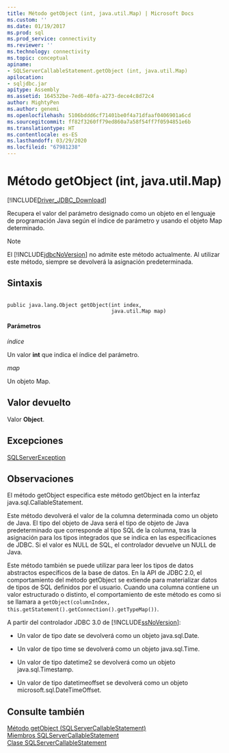 ```yaml
---
title: Método getObject (int, java.util.Map) | Microsoft Docs
ms.custom: ''
ms.date: 01/19/2017
ms.prod: sql
ms.prod_service: connectivity
ms.reviewer: ''
ms.technology: connectivity
ms.topic: conceptual
apiname:
- SQLServerCallableStatement.getObject (int, java.util.Map)
apilocation:
- sqljdbc.jar
apitype: Assembly
ms.assetid: 164532be-7ed6-40fa-a273-dece4c8d72c4
author: MightyPen
ms.author: genemi
ms.openlocfilehash: 5106bddd6cf71401be0f4a71dfaaf0406901a6cd
ms.sourcegitcommit: ff82f3260ff79ed860a7a58f54ff7f0594851e6b
ms.translationtype: HT
ms.contentlocale: es-ES
ms.lasthandoff: 03/29/2020
ms.locfileid: "67981238"
---
```

# <a name="getobject-method-int-javautilmap"></a>Método getObject (int, java.util.Map)
[!INCLUDE[Driver_JDBC_Download](../../../includes/driver_jdbc_download.md)]

  Recupera el valor del parámetro designado como un objeto en el lenguaje de programación Java según el índice de parámetro y usando el objeto Map determinado.  
  
> [!NOTE]  
>  El [!INCLUDE[jdbcNoVersion](../../../includes/jdbcnoversion_md.md)] no admite este método actualmente. Al utilizar este método, siempre se devolverá la asignación predeterminada.  
  
## <a name="syntax"></a>Sintaxis  
  
```  
  
public java.lang.Object getObject(int index,  
                                  java.util.Map map)  
```  
  
#### <a name="parameters"></a>Parámetros  
 *índice*  
  
 Un valor **int** que indica el índice del parámetro.  
  
 *map*  
  
 Un objeto Map.  
  
## <a name="return-value"></a>Valor devuelto  
 Valor **Object**.  
  
## <a name="exceptions"></a>Excepciones  
 [SQLServerException](../../../connect/jdbc/reference/sqlserverexception-class.md)  
  
## <a name="remarks"></a>Observaciones  
 El método getObject especifica este método getObject en la interfaz java.sql.CallableStatement.  
  
 Este método devolverá el valor de la columna determinada como un objeto de Java. El tipo del objeto de Java será el tipo de objeto de Java predeterminado que corresponde al tipo SQL de la columna, tras la asignación para los tipos integrados que se indica en las especificaciones de JDBC. Si el valor es NULL de SQL, el controlador devuelve un NULL de Java.  
  
 Este método también se puede utilizar para leer los tipos de datos abstractos específicos de la base de datos. En la API de JDBC 2.0, el comportamiento del método getObject se extiende para materializar datos de tipos de SQL definidos por el usuario. Cuando una columna contiene un valor estructurado o distinto, el comportamiento de este método es como si se llamara a `getObject(columnIndex, this.getStatement().getConnection().getTypeMap())`.  
  
 A partir del controlador JDBC 3.0 de [!INCLUDE[ssNoVersion](../../../includes/ssnoversion-md.md)]:  
  
-   Un valor de tipo date se devolverá como un objeto java.sql.Date.  
  
-   Un valor de tipo time se devolverá como un objeto java.sql.Time.  
  
-   Un valor de tipo datetime2 se devolverá como un objeto java.sql.Timestamp.  
  
-   Un valor de tipo datetimeoffset se devolverá como un objeto microsoft.sql.DateTimeOffset.  
  
## <a name="see-also"></a>Consulte también  
 [Método getObject &#40;SQLServerCallableStatement&#41;](../../../connect/jdbc/reference/getobject-method-sqlservercallablestatement.md)   
 [Miembros SQLServerCallableStatement](../../../connect/jdbc/reference/sqlservercallablestatement-members.md)   
 [Clase SQLServerCallableStatement](../../../connect/jdbc/reference/sqlservercallablestatement-class.md)  
  
  
